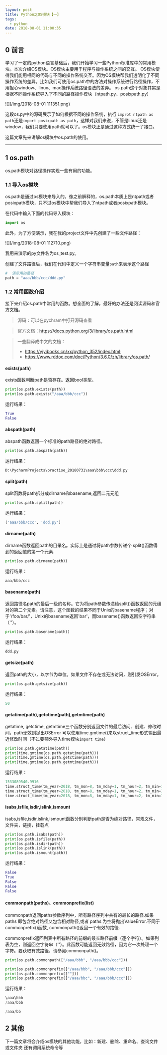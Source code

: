 ```yaml
---
layout: post
title: Python之OS模块【一】
tags:
  - python
date: 2018-08-01 11:00:35
---
```


## 0 前言

学习了一定的python语言基础后，我们开始学习一些Python标准库中的常用模块。本次介绍OS模块。OS模块主要用于程序与操作系统之间的交互。
OS模块使得我们能用相同的代码与不同的操作系统交互。因为OS模块帮我们透明化了不同操作系统的差异。比如我们可使用os.path中的方法对操作系统进行路径操作，不用担心window、linux、mac操作系统路径语法的差异。
os.path这个对象其实是根据不同操作系统导入了不同的路径操作模块（ntpath.py、posixpath.py）

![](/img/2018-08-01 111351.png)

这段os.py中的源码展示了如何根据不同的操作系统，执行 `improt ntpath as path`还是`import posixpath as path`，这样对我们来说，不管是linux还是window，我们只要使用path就可以了。os模块正是通过这种方式统一了接口。

这篇文章先来讲解os模块中os.path的使用。
<!-- more -->
---

## 1 os.path

os.path模块对路径操作实现一些有用的功能。

### 1.1 导入os模块

os.path是通过os模块来导入的。像之前解释的，os.path本质上是ntpath或者posixpath模块，只不过os模块中帮我们导入了ntpath或者posixpath模块。

在代码中输入下面的代码导入模块：
```python
import os
```
此外，为了方便演示，我在我的project文件中先创建了一些文件路径：

![](/img/2018-08-01 112710.png)

我用来演示的py文件名为os_test.py。

创建了文件路径后，我们在代码中定义一个字符串变量`path`来表示这个路径
```python
#  演示用的路径
path = "aaa/bbb/ccc/ddd.py"
```

### 1.2 常用函数介绍

接下来介绍os.path中常用的函数。想全面的了解，最好的办法还是阅读源码和官方文档。
>源码：可以在pychram中打开源码查看

>官方文档：https://docs.python.org/3/library/os.path.html

>一些翻译成中文的文档：
> - https://yiyibooks.cn/xx/python_352/index.html;
>- https://www.rddoc.com/doc/Python/3.6.0/zh/library/os.path/

#### exists(path)

exists函数判断path是否存在。返回bool类型。

```python
print(os.path.exists(path))
print(os.path.exists("/aaa/bbb/ccc"))
```
运行结果：

```python
True
False
```

#### abspath(path)

abspath函数返回一个标准的path路径的绝对路径。

```python
print(os.path.abspath(path))
```
运行结果：

```python
D:\PycharmProjects\practise_20180731\aaa\bbb\ccc\ddd.py
```

#### split(path)

split函数将path拆分成dirname和basename,返回二元元组

```python
print(os.path.split(path))
```
运行结果：

```python
('aaa/bbb/ccc', 'ddd.py')
```

#### dirname(path)

dirname函数返回path的目录名。实际上是通过将path参数传递个 split()函数得到的返回值的第一个元素.

```python
print(os.path.dirname(path))
```
运行结果：

```python
aaa/bbb/ccc
```

#### basename(path)

返回路径名path的最后一级的名称。它为将path参数传递给split()函数返回的元组对的第二个元素。请注意，这个函数的结果不同于Unix的basename程序；对于'/foo/bar/'，Unix的basename返回'bar'，而basename()函数返回空字符串（''）。

```python
print(os.path.basename(path))
```
运行结果：

```python
ddd.py
```

#### getsize(path)

返回path的大小，以字节为单位。如果文件不存在或无法访问，则引发OSError。

```python
print(os.path.getsize(path))
```
运行结果：

```python
50
```

#### getatime(path),getctime(path),getmtime(path)

getatime, getctime, getmtime三个函数分别返回文件的最后访问、创建、修改时间，path无效则抛出OSError
可以使用time.gmtime()来以struct_time形式输出最近修改时间（不过要额外导入time模块`import time`）

```python
print(os.path.getatime(path))
print(time.gmtime(os.path.getatime(path)))
print(time.gmtime(os.path.getctime(path)))
print(time.gmtime(os.path.getmtime(path)))
```
运行结果：

```python
1533089540.9916
time.struct_time(tm_year=2018, tm_mon=8, tm_mday=1, tm_hour=2, tm_min=12, tm_sec=20, tm_wday=2, tm_yday=213, tm_isdst=0)
time.struct_time(tm_year=2018, tm_mon=8, tm_mday=1, tm_hour=2, tm_min=11, tm_sec=51, tm_wday=2, tm_yday=213, tm_isdst=0)
time.struct_time(tm_year=2018, tm_mon=8, tm_mday=1, tm_hour=2, tm_min=12, tm_sec=20, tm_wday=2, tm_yday=213, tm_isdst=0)
```

#### isabs,isfile,isdir,islink,ismount

isabs,isfile,isdir,islink,ismount函数分别判断path是否为绝对路径，常规文件，文件夹，链接，挂载点

```python
print(os.path.isabs(path))
print(os.path.isfile(path))
print(os.path.isdir(path))
print(os.path.islink(path))
print(os.path.ismount(path))
```
运行结果：

```python
False
True
False
False
False
```

#### commonpath(paths)、commonprefix(list)

commonpath返回paths参数序列中，所有路径序列中共有的最长的路径.如果 paths 即包含绝对路径又包含相对路径,或者 paths 为空将抛出ValueError.不同于 commonprefix()函数, commonpath()返回一个有效的路径.

commonprefix返回列表中所有路径的前缀的最长路径前缀（逐个字符）。如果列表为空，则返回空字符串（''）。此函数可能返回无效路径，因为它一次处理一个字符。要获取有效路径，请参阅commonpath()。

```python
print(os.path.commonpath(["/aaa/bbb", "/aaa/bbb/ccc"]))

print(os.path.commonprefix(["/aaa/bbb", "/aaa/bbb/ccc"]))
print(os.path.commonprefix([""]))
print(os.path.commonprefix(["/aaa/bbc", "/aaa/bbb/ccc"]))
```
运行结果：

```python
\aaa\bbb
/aaa/bbb

/aaa/bb
```

## 2 其他

下一篇文章将会介绍os模块的其他功能，比如：新建、删除、重命名、查询文件或文件夹 还有调用系统命令等
